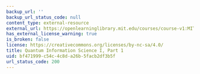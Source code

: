 ```yaml
---
backup_url: ''
backup_url_status_code: null
content_type: external-resource
external_url: https://openlearninglibrary.mit.edu/courses/course-v1:MITx+8.370.1x+1T2018/about
has_external_license_warning: true
is_broken: false
license: https://creativecommons.org/licenses/by-nc-sa/4.0/
title: Quantum Information Science I, Part 1
uid: bf471999-c54c-4c8d-a26b-5facb2df3b5f
url_status_code: 200
---
```

